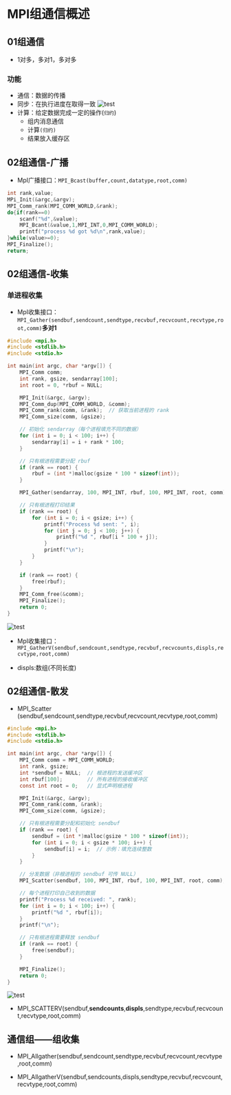 # MPI组通信概述 #
## 01组通信 ##
- 1对多，多对1，多对多
### 功能 ###
- 通信：数据的传播
- 同步：在执行进度在取得一致
![test]()  
- 计算：给定数据完成一定的操作(`归约`)
    - 组内消息通信
    - 计算`(归约)`
    - 结果放入缓存区
## 02组通信-广播 ##
- MpI广播接口：`MPI_Bcast(buffer,count,datatype,root,comm)`
``` c
int rank,value;
MPi_Init(&argc,&argv);
MPI_Comm_rank(MPI_COMM_WORLD,&rank);
do{if(rank==0)
    scanf("%d",&value);
    MPI_Bcant(&value,1,MPI_INT,0,MPI_COMM_WORLD);
    printf("process %d got %d\n",rank,value);
}while(value>=0);
MPI_Finalize();
return;
```
## 02组通信-收集 ##
### 单进程收集  
-  MpI收集接口：`MPI_Gather(sendbuf,sendcount,sendtype,recvbuf,recvcount,recvtype,root,comm)`**多对1**
```c
#include <mpi.h>
#include <stdlib.h>
#include <stdio.h>

int main(int argc, char *argv[]) {
    MPI_Comm comm;
    int rank, gsize, sendarray[100];
    int root = 0, *rbuf = NULL;

    MPI_Init(&argc, &argv);
    MPI_Comm_dup(MPI_COMM_WORLD, &comm);
    MPI_Comm_rank(comm, &rank);  // 获取当前进程的 rank
    MPI_Comm_size(comm, &gsize);

    // 初始化 sendarray（每个进程填充不同的数据）
    for (int i = 0; i < 100; i++) {
        sendarray[i] = i + rank * 100;
    }

    // 只有根进程需要分配 rbuf
    if (rank == root) {
        rbuf = (int *)malloc(gsize * 100 * sizeof(int));
    }

    MPI_Gather(sendarray, 100, MPI_INT, rbuf, 100, MPI_INT, root, comm);

    // 只有根进程打印结果
    if (rank == root) {
        for (int i = 0; i < gsize; i++) {
            printf("Process %d sent: ", i);
            for (int j = 0; j < 100; j++) {
                printf("%d ", rbuf[i * 100 + j]);
            }
            printf("\n");
        }
    }

    if (rank == root) {
        free(rbuf);
    }
    MPI_Comm_free(&comm);
    MPI_Finalize();
    return 0;
}
```
![test]()  
-  MpI收集接口：`MPI_GatherV(sendbuf,sendcount,sendtype,recvbuf,recvcounts,displs,recvtype,root,comm)`

- displs:数组(不同长度)

## 02组通信-散发 ##
- MPI_Scatter (sendbuf,sendcount,sendtype,recvbuf,recvcount,recvtype,root,comm)
```c
#include <mpi.h>
#include <stdlib.h>
#include <stdio.h>

int main(int argc, char *argv[]) {
    MPI_Comm comm = MPI_COMM_WORLD;
    int rank, gsize;
    int *sendbuf = NULL;  // 根进程的发送缓冲区
    int rbuf[100];        // 所有进程的接收缓冲区
    const int root = 0;   // 显式声明根进程

    MPI_Init(&argc, &argv);
    MPI_Comm_rank(comm, &rank);
    MPI_Comm_size(comm, &gsize);

    // 只有根进程需要分配和初始化 sendbuf
    if (rank == root) {
        sendbuf = (int *)malloc(gsize * 100 * sizeof(int));
        for (int i = 0; i < gsize * 100; i++) {
            sendbuf[i] = i;  // 示例：填充连续整数
        }
    }

    // 分发数据（非根进程的 sendbuf 可传 NULL）
    MPI_Scatter(sendbuf, 100, MPI_INT, rbuf, 100, MPI_INT, root, comm);

    // 每个进程打印自己收到的数据
    printf("Process %d received: ", rank);
    for (int i = 0; i < 100; i++) {
        printf("%d ", rbuf[i]);
    }
    printf("\n");

    // 只有根进程需要释放 sendbuf
    if (rank == root) {
        free(sendbuf);
    }

    MPI_Finalize();
    return 0;
}
```
![test]()

- MPI_SCATTERV(sendbuf,**sendcounts**,**displs**,sendtype,recvbuf,recvcount,recvtype,root,comm)

## 通信组——组收集 ##
- MPI_Allgather(sendbuf,sendcount,sendtype,recvbuf,recvcount,recvtype,root,comm)

- MPI_AllgatherV(sendbuf,sendcounts,displs,sendtype,recvbuf,recvcount,recvtype,root,comm)
